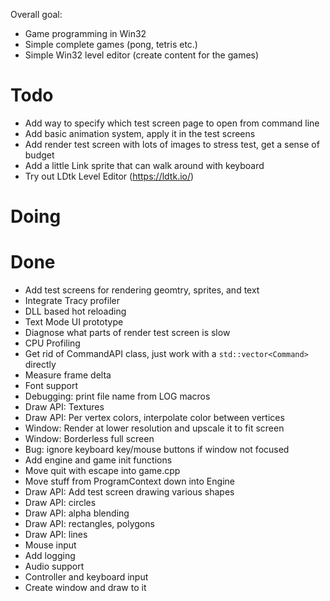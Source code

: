 Overall goal:
- Game programming in Win32
- Simple complete games (pong, tetris etc.)
- Simple Win32 level editor (create content for the games)

# Todo
- Add way to specify which test screen page to open from command line
- Add basic animation system, apply it in the test screens
- Add render test screen with lots of images to stress test, get a sense of budget
- Add a little Link sprite that can walk around with keyboard
- Try out LDtk Level Editor (https://ldtk.io/)

# Doing

# Done
- Add test screens for rendering geomtry, sprites, and text
- Integrate Tracy profiler
- DLL based hot reloading
- Text Mode UI prototype
- Diagnose what parts of render test screen is slow
- CPU Profiling
- Get rid of CommandAPI class, just work with a `std::vector<Command>` directly
- Measure frame delta
- Font support
- Debugging: print file name from LOG macros
- Draw API: Textures
- Draw API: Per vertex colors, interpolate color between vertices
- Window: Render at lower resolution and upscale it to fit screen
- Window: Borderless full screen
- Bug: ignore keyboard key/mouse buttons if window not focused
- Add engine and game init functions
- Move quit with escape into game.cpp
- Move stuff from ProgramContext down into Engine
- Draw API: Add test screen drawing various shapes
- Draw API: circles
- Draw API: alpha blending
- Draw API: rectangles, polygons
- Draw API: lines
- Mouse input
- Add logging
- Audio support
- Controller and keyboard input
- Create window and draw to it
